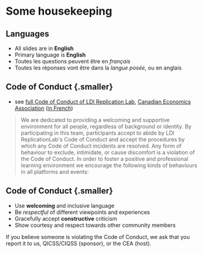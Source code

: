 # Some housekeeping

## Languages

- All slides are in **English**
- Primary language is **English**
- Toutes les questions peuvent être en *français*
- Toutes les réponses vont être dans la *langue posée*, ou en anglais

## Code of Conduct {.smaller}

- see [full Code of Conduct of LDI Replication Lab](https://github.com/labordynamicsinstitute/replicability-training/blob/master/LDI-Replication-Lab-Code-of-Conduct.md), [Canadian Economics Association](https://www.economics.ca/code-of-conduct) ([in French](https://cdn.wildapricot.com/474821/resources/Documents/pdf/Canadian%20Economics%20Association%20Code%20of%20Conduct-FR2025.pdf?version=1746218731000&Policy=eyJTdGF0ZW1lbnQiOiBbeyJSZXNvdXJjZSI6Imh0dHBzOi8vY2RuLndpbGRhcHJpY290LmNvbS80NzQ4MjEvcmVzb3VyY2VzL0RvY3VtZW50cy9wZGYvQ2FuYWRpYW4lMjBFY29ub21pY3MlMjBBc3NvY2lhdGlvbiUyMENvZGUlMjBvZiUyMENvbmR1Y3QtRlIyMDI1LnBkZj92ZXJzaW9uPTE3NDYyMTg3MzEwMDAiLCJDb25kaXRpb24iOnsiRGF0ZUxlc3NUaGFuIjp7IkFXUzpFcG9jaFRpbWUiOjE3NDgxODgzNzJ9LCJJcEFkZHJlc3MiOnsiQVdTOlNvdXJjZUlwIjoiMC4wLjAuMC8wIn19fV19&Signature=NbonoN534pmQ7kGl2VSYg9~zQmX1LIFm4EEytvKE8oAsMQB8myQ~lpmqjKTaRDUO1yvGmRfdRYlCkYtL1qlimWwzie8Pcn3A9h1~xvbTH-UU0Dk7nKa21Xh8Aq8wGgd1ZoVEwNX-18mZGb18rQ-E9VCxnWdlJDPu1y4hgOB4CiXBvcpTr1ava-38bPHGUuNSLjexRSXIR3d5HYXR5puErqfzorBoyRqTmsuZr9-k4XkXNvvZT3R91mNkJuw7yqa9kd0gpHjxTjN-jbzEIFwZYjkgMdeTLCOQV1V-Ppw5ZwnRAIzHHAUKORU318FDcK6yTllVx1Hndr3jO4F0iHhu7w__&Key-Pair-Id=K27MGQSHTHAGGF))

> We are dedicated to providing a welcoming and supportive environment for all people, regardless of background or identity. By participating in this team, participants accept to abide by LDI ReplicationLab's Code of Conduct and accept the procedures by which any Code of Conduct incidents are resolved. Any form of behaviour to exclude, intimidate, or cause discomfort is a violation of the Code of Conduct. In order to foster a positive and professional learning environment we encourage the following kinds of behaviours in all platforms and events:

## Code of Conduct {.smaller}

- Use **welcoming** and inclusive language
-  Be *respectful* of different viewpoints and experiences
-  Gracefully accept **constructive** criticism
-  Show courtesy and respect towards other community members

If you believe someone is violating the Code of Conduct, we ask that you report it to us, QICSS/CIQSS (sponsor), or the CEA (host).

